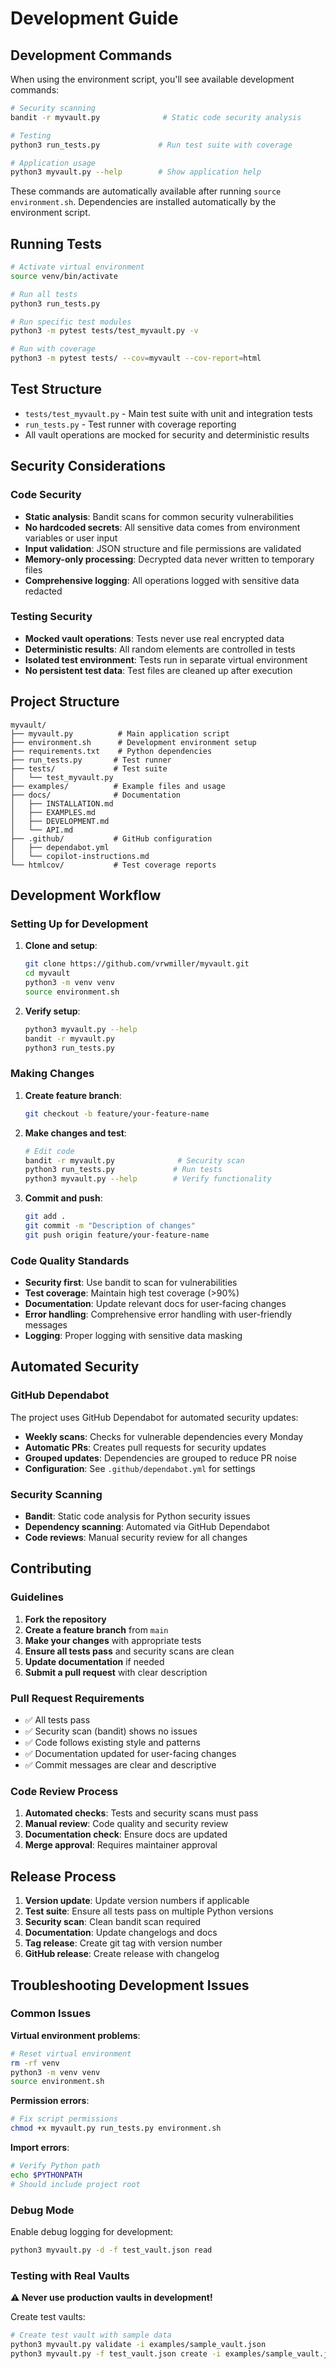 # Development Guide

## Development Commands

When using the environment script, you'll see available development commands:

```bash
# Security scanning
bandit -r myvault.py              # Static code security analysis

# Testing
python3 run_tests.py             # Run test suite with coverage

# Application usage
python3 myvault.py --help        # Show application help
```

These commands are automatically available after running `source environment.sh`.
Dependencies are installed automatically by the environment script.

## Running Tests

```bash
# Activate virtual environment
source venv/bin/activate

# Run all tests
python3 run_tests.py

# Run specific test modules
python3 -m pytest tests/test_myvault.py -v

# Run with coverage
python3 -m pytest tests/ --cov=myvault --cov-report=html
```

## Test Structure

- `tests/test_myvault.py` - Main test suite with unit and integration tests
- `run_tests.py` - Test runner with coverage reporting
- All vault operations are mocked for security and deterministic results

## Security Considerations

### Code Security

- **Static analysis**: Bandit scans for common security vulnerabilities
- **No hardcoded secrets**: All sensitive data comes from environment variables or user input
- **Input validation**: JSON structure and file permissions are validated
- **Memory-only processing**: Decrypted data never written to temporary files
- **Comprehensive logging**: All operations logged with sensitive data redacted

### Testing Security

- **Mocked vault operations**: Tests never use real encrypted data
- **Deterministic results**: All random elements are controlled in tests
- **Isolated test environment**: Tests run in separate virtual environment
- **No persistent test data**: Test files are cleaned up after execution

## Project Structure

```
myvault/
├── myvault.py          # Main application script
├── environment.sh      # Development environment setup
├── requirements.txt    # Python dependencies
├── run_tests.py       # Test runner
├── tests/             # Test suite
│   └── test_myvault.py
├── examples/          # Example files and usage
├── docs/              # Documentation
│   ├── INSTALLATION.md
│   ├── EXAMPLES.md
│   ├── DEVELOPMENT.md
│   └── API.md
├── .github/           # GitHub configuration
│   ├── dependabot.yml
│   └── copilot-instructions.md
└── htmlcov/           # Test coverage reports
```

## Development Workflow

### Setting Up for Development

1. **Clone and setup**:
   ```bash
   git clone https://github.com/vrwmiller/myvault.git
   cd myvault
   python3 -m venv venv
   source environment.sh
   ```

2. **Verify setup**:
   ```bash
   python3 myvault.py --help
   bandit -r myvault.py
   python3 run_tests.py
   ```

### Making Changes

1. **Create feature branch**:
   ```bash
   git checkout -b feature/your-feature-name
   ```

2. **Make changes and test**:
   ```bash
   # Edit code
   bandit -r myvault.py              # Security scan
   python3 run_tests.py             # Run tests
   python3 myvault.py --help        # Verify functionality
   ```

3. **Commit and push**:
   ```bash
   git add .
   git commit -m "Description of changes"
   git push origin feature/your-feature-name
   ```

### Code Quality Standards

- **Security first**: Use bandit to scan for vulnerabilities
- **Test coverage**: Maintain high test coverage (>90%)
- **Documentation**: Update relevant docs for user-facing changes
- **Error handling**: Comprehensive error handling with user-friendly messages
- **Logging**: Proper logging with sensitive data masking

## Automated Security

### GitHub Dependabot

The project uses GitHub Dependabot for automated security updates:

- **Weekly scans**: Checks for vulnerable dependencies every Monday
- **Automatic PRs**: Creates pull requests for security updates
- **Grouped updates**: Dependencies are grouped to reduce PR noise
- **Configuration**: See `.github/dependabot.yml` for settings

### Security Scanning

- **Bandit**: Static code analysis for Python security issues
- **Dependency scanning**: Automated via GitHub Dependabot
- **Code reviews**: Manual security review for all changes

## Contributing

### Guidelines

1. **Fork the repository**
2. **Create a feature branch** from `main`
3. **Make your changes** with appropriate tests
4. **Ensure all tests pass** and security scans are clean
5. **Update documentation** if needed
6. **Submit a pull request** with clear description

### Pull Request Requirements

- ✅ All tests pass
- ✅ Security scan (bandit) shows no issues  
- ✅ Code follows existing style and patterns
- ✅ Documentation updated for user-facing changes
- ✅ Commit messages are clear and descriptive

### Code Review Process

1. **Automated checks**: Tests and security scans must pass
2. **Manual review**: Code quality and security review
3. **Documentation check**: Ensure docs are updated
4. **Merge approval**: Requires maintainer approval

## Release Process

1. **Version update**: Update version numbers if applicable
2. **Test suite**: Ensure all tests pass on multiple Python versions
3. **Security scan**: Clean bandit scan required
4. **Documentation**: Update changelogs and docs
5. **Tag release**: Create git tag with version number
6. **GitHub release**: Create release with changelog

## Troubleshooting Development Issues

### Common Issues

**Virtual environment problems**:
```bash
# Reset virtual environment
rm -rf venv
python3 -m venv venv
source environment.sh
```

**Permission errors**:
```bash
# Fix script permissions
chmod +x myvault.py run_tests.py environment.sh
```

**Import errors**:
```bash
# Verify Python path
echo $PYTHONPATH
# Should include project root
```

### Debug Mode

Enable debug logging for development:
```bash
python3 myvault.py -d -f test_vault.json read
```

### Testing with Real Vaults

**⚠️ Never use production vaults in development!**

Create test vaults:
```bash
# Create test vault with sample data
python3 myvault.py validate -i examples/sample_vault.json
python3 myvault.py -f test_vault.json create -i examples/sample_vault.json
```